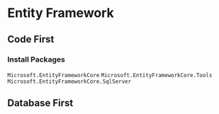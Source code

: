 # Entity Framework

## Code First 

### Install Packages 
```Microsoft.EntityFrameworkCore```
```Microsoft.EntityFrameworkCore.Tools```
```Microsoft.EntityFrameworkCore.SqlServer```

## Database First 
